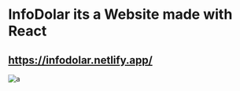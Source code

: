 # InfoDolar its a Website made with React

## https://infodolar.netlify.app/

![a](https://user-images.githubusercontent.com/91703556/178603518-f52c4b74-dbe1-4872-9013-908bd61b7530.png)
